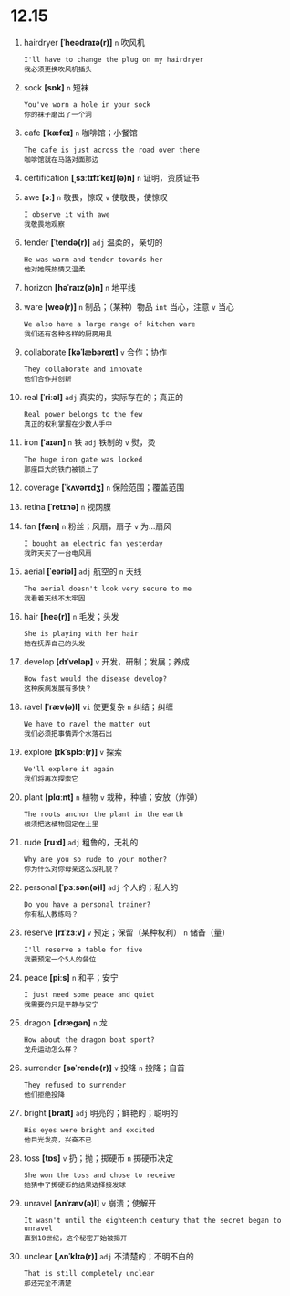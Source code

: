 # 12.15

1. hairdryer **[ˈheədraɪə(r)]** `n` 吹风机

   ```
   I'll have to change the plug on my hairdryer
   我必须更换吹风机插头
   ```

2. sock **[sɒk]** `n` 短袜

   ```
   You've worn a hole in your sock
   你的袜子磨出了一个洞
   ```

3. cafe **[ˈkæfeɪ]** `n` 咖啡馆；小餐馆

   ```
   The cafe is just across the road over there
   咖啡馆就在马路对面那边
   ```

4. certification **[ˌsɜːtɪfɪˈkeɪʃ(ə)n]** `n` 证明，资质证书

5. awe **[ɔː]** `n` 敬畏，惊叹 `v` 使敬畏，使惊叹

   ```
   I observe it with awe
   我敬畏地观察
   ```

6. tender **[ˈtendə(r)]** `adj` 温柔的，亲切的

   ```
   He was warm and tender towards her
   他对她既热情又温柔
   ```

7. horizon **[həˈraɪz(ə)n]** `n` 地平线

8. ware **[weə(r)]** `n` 制品；（某种）物品 `int` 当心，注意 `v` 当心

   ```
   We also have a large range of kitchen ware
   我们还有各种各样的厨房用具
   ```

9. collaborate **[kəˈlæbəreɪt]** `v` 合作；协作

   ```
   They collaborate and innovate
   他们合作并创新
   ```

10. real **[ˈriːəl]** `adj` 真实的，实际存在的；真正的

    ```
    Real power belongs to the few
    真正的权利掌握在少数人手中
    ```

11. iron **[ˈaɪən]** `n` 铁 `adj` 铁制的 `v` 熨，烫

    ```
    The huge iron gate was locked
    那座巨大的铁门被锁上了
    ```

12. coverage **[ˈkʌvərɪdʒ]** `n` 保险范围；覆盖范围

13. retina **[ˈretɪnə]** `n` 视网膜

14. fan **[fæn]** `n` 粉丝；风扇，扇子 `v` 为...扇风

    ```
    I bought an electric fan yesterday
    我昨天买了一台电风扇
    ```

15. aerial **[ˈeəriəl]** `adj` 航空的 `n` 天线

    ```
    The aerial doesn't look very secure to me
    我看着天线不太牢固
    ```

16. hair **[heə(r)]** `n` 毛发；头发

    ```
    She is playing with her hair
    她在抚弄自己的头发
    ```

17. develop **[dɪˈveləp]** `v` 开发，研制；发展；养成

    ```
    How fast would the disease develop?
    这种疾病发展有多快？
    ```

18. ravel **[ˈræv(ə)l]** `vi` 使更复杂 `n` 纠结；纠缠

    ```
    We have to ravel the matter out
    我们必须把事情弄个水落石出
    ```

19. explore **[ɪkˈsplɔː(r)]** `v` 探索

    ```
    We'll explore it again
    我们将再次探索它
    ```

20. plant **[plɑːnt]** `n` 植物 `v` 栽种，种植；安放（炸弹）

    ```
    The roots anchor the plant in the earth
    根须把这植物固定在土里
    ```

21. rude **[ruːd]** `adj` 粗鲁的，无礼的

    ```
    Why are you so rude to your mother?
    你为什么对你母亲这么没礼貌？
    ```

22. personal **[ˈpɜːsən(ə)l]** `adj` 个人的；私人的

    ```
    Do you have a personal trainer?
    你有私人教练吗？
    ```

23. reserve **[rɪˈzɜːv]** `v` 预定；保留（某种权利） `n` 储备（量）

    ```
    I'll reserve a table for five
    我要预定一个5人的餐位
    ```

24. peace **[piːs]** `n` 和平；安宁

    ```
    I just need some peace and quiet
    我需要的只是平静与安宁
    ```

25. dragon **[ˈdræɡən]** `n` 龙

    ```
    How about the dragon boat sport?
    龙舟运动怎么样？
    ```

26. surrender **[səˈrendə(r)]** `v` 投降 `n` 投降；自首

    ```
    They refused to surrender
    他们拒绝投降
    ```

27. bright **[braɪt]** `adj` 明亮的；鲜艳的；聪明的

    ```
    His eyes were bright and excited
    他目光发亮，兴奋不已
    ```

28. toss **[tɒs]** `v` 扔；抛；掷硬币 `n` 掷硬币决定

    ```
    She won the toss and chose to receive
    她猜中了掷硬币的结果选择接发球
    ```

29. unravel **[ʌnˈræv(ə)l]** `v` 崩溃；使解开

    ```
    It wasn't until the eighteenth century that the secret began to unravel
    直到18世纪，这个秘密开始被揭开
    ```

30. unclear **[ˌʌnˈklɪə(r)]** `adj` 不清楚的；不明不白的
    ```
    That is still completely unclear
    那还完全不清楚
    ```
